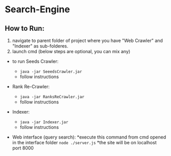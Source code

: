# Search-Engine

## How to Run:
1. navigate to parent folder of project where you have "Web Crawler" and "Indexer" as sub-folderes.
2. launch cmd (below steps are optional, you can mix any)

* to run Seeds Crawler:
  * `java -jar SeeedsCrawler.jar`
  * follow instructions
  
* Rank Re-Crawler:
  * `java -jar RanksReCrawler.jar`
  * follow instructions
  
* Indexer:
  * `java -jar Indexer.jar`
  * follow instructions

* Web interface (query search):
  *execute this command from cmd opened in the interface folder `node ./server.js`
  *the site will be on localhost port 8000
